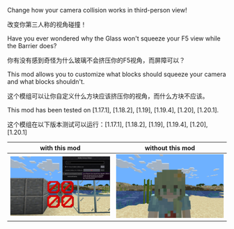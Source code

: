 Change how your camera collision works in third-person view!

改变你第三人称的视角碰撞！

Have you ever wondered why the Glass won't squeeze your F5 view while the Barrier does?

你有没有感到奇怪为什么玻璃不会挤压你的F5视角，而屏障可以？

This mod allows you to customize what blocks should squeeze your camera and what blocks shouldn't.

这个模组可以让你自定义什么方块应该挤压你的视角，而什么方块不应该。

This mod has been tested on [1.17.1], [1.18.2], [1.19], [1.19.4], [1.20], [1.20.1].

这个模组在以下版本测试可以运行：[1.17.1], [1.18.2], [1.19], [1.19.4], [1.20], [1.20.1]

| with this mod          | without this mod           |
|------------------------|----------------------------|
| ![on](images/with.png) | ![off](images/without.png) |
